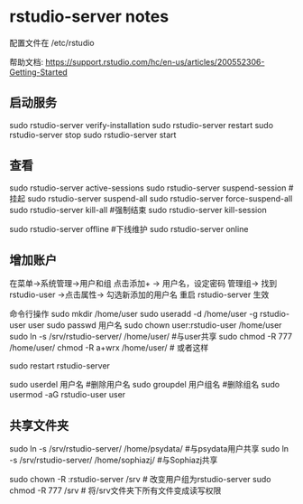 # rstudio-server notes
配置文件在 /etc/rstudio

帮助文档: <https://support.rstudio.com/hc/en-us/articles/200552306-Getting-Started>

## 启动服务
sudo rstudio-server verify-installation
sudo rstudio-server restart
sudo rstudio-server stop
sudo rstudio-server start

## 查看
sudo rstudio-server active-sessions
sudo rstudio-server suspend-session <pid> # 挂起
sudo rstudio-server suspend-all
sudo rstudio-server force-suspend-all
sudo rstudio-server kill-all              #强制结束
sudo rstudio-server kill-session <pid>

sudo rstudio-server offline               #下线维护
sudo rstudio-server online


## 增加账户
在菜单->系统管理->用户和组
点击添加+ -> 用户名，设定密码
管理组-> 找到rstudio-user ->点击属性-> 勾选新添加的用户名
重启 rstudio-server 生效

命令行操作
sudo mkdir /home/user
sudo useradd -d /home/user -g rstudio-user user
sudo passwd 用户名
sudo chown user:rstudio-user /home/user
sudo ln -s /srv/rstudio-server/ /home/user/ #与user共享
sudo chmod -R 777 /home/user/
chmod -R a+wrx /home/user/ # 或者这样

sudo restart rstudio-server

sudo userdel 用户名 	#删除用户名
sudo groupdel 用户组名  #删除组名
sudo usermod -aG rstudio-user user

## 共享文件夹
sudo ln -s /srv/rstudio-server/ /home/psydata/ #与psydata用户共享
sudo ln -s /srv/rstudio-server/ /home/sophiazj/ #与Sophiazj共享

sudo chown -R :rstudio-server /srv # 改变用户组为rstudio-server
sudo chmod -R 777 /srv			   # 将/srv文件夹下所有文件变成读写权限

